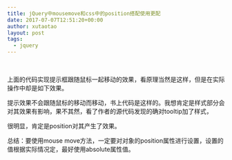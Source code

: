 ```yaml
---
title: jQuery中mousemove和css中的position搭配使用更配
date: 2017-07-07T12:51:20+00:00
author: xutaotao
layout: post
tags:
  - jquery
---
```

&nbsp;

上面的代码实现提示框跟随鼠标一起移动的效果，看原理当然是这样，但是在实际操作中却是如下效果。

提示效果不会跟随鼠标的移动而移动，书上代码是这样的。我想肯定是样式部分会对其效果有影响，果不其然，看了作者的源代码发现的确对tooltip加了样式，

很明显，肯定是position对其产生了效果。

总结：要使用mouse move方法，一定要对对象的position属性进行设置，设置的值根据实际情况定，最好使用absolute属性值。

&nbsp;